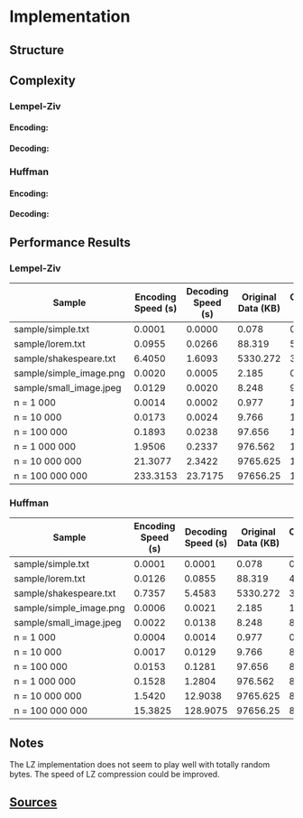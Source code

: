 # Implementation

## Structure

## Complexity

### Lempel-Ziv

#### Encoding:

#### Decoding:

### Huffman

#### Encoding:

#### Decoding:

## Performance Results

### Lempel-Ziv

| Sample                  | Encoding Speed (s) | Decoding Speed (s) | Original Data (KB) | Compressed Data (KB) | Compression Ratio |
|-------------------------|---|---|---|---|---|
| sample/simple.txt       | 0.0001 | 0.0000 | 0.078 | 0.065 | 0.833 |
| sample/lorem.txt        | 0.0955 | 0.0266 | 88.319 | 58.291 | 0.66 |
| sample/shakespeare.txt | 6.4050 | 1.6093 | 5330.272 | 3901.245 | 0.732 |
| sample/simple_image.png    | 0.0020 | 0.0005 | 2.185 | 0.878 | 0.402 |
| sample/small_image.jpeg        | 0.0129 | 0.0020 | 8.248 | 9.026 | 1.094 |
| n = 1 000               | 0.0014 | 0.0002 | 0.977 | 1.099 | 1.125 |
| n = 10 000              | 0.0173 | 0.0024 | 9.766 | 10.978 | 1.124 |
| n = 100 000             | 0.1893 | 0.0238 | 97.656 | 109.718 | 1.124 |
| n = 1 000 000           | 1.9506 | 0.2337 | 976.562 | 1096.839 | 1.123 |
| n = 10 000 000          | 21.3077 | 2.3422 | 9765.625 | 10968.202 | 1.123 |
| n = 100 000 000         | 233.3153 | 23.7175 | 97656.25 | 109682.097 | 1.123 |

### Huffman

| Sample                  | Encoding Speed (s) | Decoding Speed (s) | Original Data (KB) | Compressed Data (KB) | Compression Ratio |
|-------------------------|---|---|---|---|---|
| sample/simple.txt       | 0.0001 | 0.0001 | 0.078 | 0.048 | 0.615 |
| sample/lorem.txt        | 0.0126 | 0.0855 | 88.319 | 47.287 | 0.535 |
| sample/shakespeare.txt | 0.7357 | 5.4583 | 5330.272 | 3083.375 | 0.578 |
| sample/simple_image.png    | 0.0006 | 0.0021 | 2.185 | 1.149 | 0.526 |
| sample/small_image.jpeg        | 0.0022 | 0.0138 | 8.248 | 8.44 | 1.023 |
| n = 1 000               | 0.0004 | 0.0014 | 0.977 | 0.938 | 0.96 |
| n = 10 000              | 0.0017 | 0.0129 | 9.766 | 8.296 | 0.849 |
| n = 100 000             | 0.0153 | 0.1281 | 97.656 | 82.016 | 0.84 |
| n = 1 000 000           | 0.1528 | 1.2804 | 976.562 | 820.079 | 0.84 |
| n = 10 000 000          | 1.5420 | 12.9038 | 9765.625 | 8201.985 | 0.84 |
| n = 100 000 000         | 15.3825 | 128.9075 | 97656.25 | 82027.189 | 0.84 |

## Notes

The LZ implementation does not seem to play well with totally random bytes.
The speed of LZ compression could be improved.

## [Sources](sources.md)
